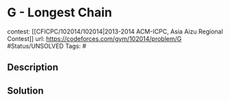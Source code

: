 # G - Longest Chain

contest: [[CFICPC/102014/102014|2013-2014 ACM-ICPC, Asia Aizu Regional Contest]]
url: https://codeforces.com/gym/102014/problem/G
#Status/UNSOLVED
Tags: #

## Description

## Solution

